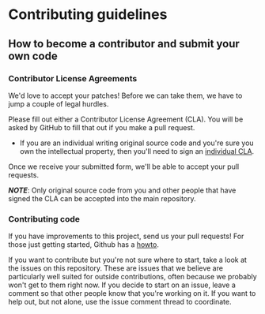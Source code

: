 # Contributing guidelines

## How to become a contributor and submit your own code

### Contributor License Agreements

We'd love to accept your patches! Before we can take them, we have to jump a couple of legal hurdles.

Please fill out either a Contributor License Agreement (CLA). You will be asked by GitHub to fill that out if you make a pull request.

  * If you are an individual writing original source code and you're sure you own the intellectual property, then you'll need to sign an [individual CLA](https://gist.github.com/DavidAwad/bc62ccf2295749db07c28038e887ff1e).

Once we receive your submitted form, we'll be able to accept your pull requests.

***NOTE***: Only original source code from you and other people that have signed the CLA can be accepted into the main repository.

### Contributing code

If you have improvements to this project, send us your pull requests! For those
just getting started, Github has a [howto](https://help.github.com/articles/using-pull-requests/).

If you want to contribute but you're not sure where to start, take a look at the issues on this repository.
These are issues that we believe are particularly well suited for outside
contributions, often because we probably won't get to them right now. If you
decide to start on an issue, leave a comment so that other people know that
you're working on it. If you want to help out, but not alone, use the issue
comment thread to coordinate.
